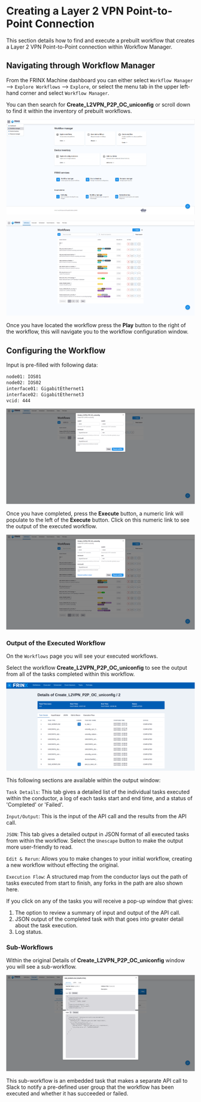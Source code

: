 # Creating a Layer 2 VPN Point-to-Point Connection

This section details how to find and execute a prebuilt workflow that
creates a Layer 2 VPN Point-to-Point connection within Workflow Manager.

## Navigating through Workflow Manager

From the FRINX Machine dashboard you can either select
`Workflow Manager` --> `Explore Workflows` --> `Explore`, or select the menu tab in
the upper left-hand corner and select `Workflow Manager`.

You can then search for **Create_L2VPN_P2P_OC_uniconfig** or scroll
down to find it within the inventory of prebuilt workflows.

![Frinx Machine Dashboard](FM_dashboard_menu.png)

![Workflows Dashboard](workflows_dash.png)

Once you have located the workflow press the **Play** button to the
right of the workflow, this will navigate you to the workflow
configuration window.

## Configuring the Workflow

Input is pre-filled with following data:

```
node01: IOS01
node02: IOS02
interface01: GigabitEthernet1
interface02: GigabitEthernet3
vcid: 444
```

![L2 VPN Configuration](create-L2-vpn-config.png)

Once you have completed, press the **Execute** button, a numeric link
will populate to the left of the **Execute** button. Click on this
numeric link to see the output of the executed workflow.

![Numeric Link](create-L2-vpn-numericlink.png)

### Output of the Executed Workflow

On the `Workflows` page you will see your executed workflows.

Select the workflow **Create_L2VPN_P2P_OC_uniconfig** to see the
output from all of the tasks completed within this workflow.

![Executed Workflow Details](workflows_detailswindows.png)

This following sections are available within the output window:

`Task Details`: This tab gives a detailed list of the individual tasks
executed within the conductor, a log of each tasks start and end time,
and a status of 'Completed' or 'Failed'.

`Input/Output`: This is the input of the API call and the results from
the API call.

`JSON`: This tab gives a detailed output in JSON format of all
executed tasks from within the workflow. Select the `Unescape` button
to make the output more user-friendly to read.

`Edit & Rerun`: Allows you to make changes to your initial workflow,
creating a new workflow without effecting the original.

`Execution Flow`: A structured map from the conductor lays out the
path of tasks executed from start to finish, any forks in the path are
also shown here.

If you click on any of the tasks you will receive a pop-up window that
gives:

1. The option to review a summary of input and output of the API call.
2. JSON output of the completed task with that goes into greater detail
    about the task execution.
3. Log status.

### Sub-Workflows

Within the original Details of **Create_L2VPN_P2P_OC_uniconfig**
window you will see a sub-workflow.

![Sub-Workflow](sub-workflow.png)

This sub-workflow is an embedded task that makes a separate API call to
Slack to notify a pre-defined user group that the workflow has been
executed and whether it has succeeded or failed.
